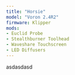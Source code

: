 ```yaml
---
title: "Horsie"
model: "Voron 2.4R2"
firmware: Klipper
mods:
- Euclid Probe
- Stealthburner Toolhead
- Waveshare Touchscreen
- LED Diffusers
---
```


asdasdasd
